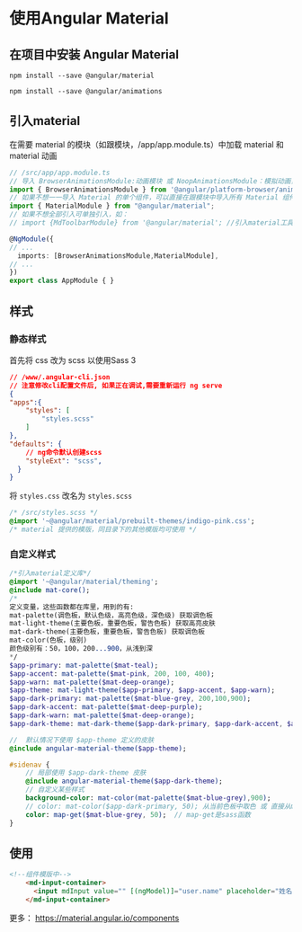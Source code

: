 # 使用Angular Material

## 在项目中安装 Angular Material

`npm install --save @angular/material`

`npm install --save @angular/animations`

## 引入material

在需要 material 的模块（如跟模块，/app/app.module.ts）中加载 material 和 material 动画

```ts
// /src/app/app.module.ts
// 导入 BrowserAnimationsModule:动画模块 或 NoopAnimationsModule：模拟动画，用于动画很慢的平台或用于测试时
import { BrowserAnimationsModule } from '@angular/platform-browser/animations';
// 如果不想一一导入 Material 的单个组件，可以直接在跟模块中导入所有 Material 组件
import { MaterialModule } from "@angular/material";
// 如果不想全部引入可单独引入，如：
// import {MdToolbarModule} from '@angular/material'; //引入material工具条

@NgModule({
// ...
  imports: [BrowserAnimationsModule,MaterialModule],
// ...
})
export class AppModule { }
```

## 样式

### 静态样式

首先将 css 改为 scss 以使用Sass 3

```json
// /www/.angular-cli.json
// 注意修改cli配置文件后, 如果正在调试,需要重新运行 ng serve
{
"apps":{
    "styles": [
        "styles.scss"
    ]
},
"defaults": {
    // ng命令默认创建scss
    "styleExt": "scss",
  }
}
```

将 `styles.css` 改名为 `styles.scss`

```sass
/* /src/styles.scss */
@import '~@angular/material/prebuilt-themes/indigo-pink.css';
/* material 提供的模版，同目录下的其他模版均可使用 */
```

### 自定义样式

```sass
/*引入material定义库*/
@import '~@angular/material/theming';
@include mat-core();
/*
定义变量，这些函数都在库里，用到的有:
mat-palette(调色板，默认色级，高亮色级，深色级) 获取调色板
mat-light-theme(主要色板，重要色板，警告色板) 获取高亮皮肤
mat-dark-theme(主要色板，重要色板，警告色板) 获取调色板
mat-color(色板，级别)
颜色级别有：50，100，200...900，从浅到深
*/
$app-primary: mat-palette($mat-teal);
$app-accent: mat-palette($mat-pink, 200, 100, 400);
$app-warn: mat-palette($mat-deep-orange);
$app-theme: mat-light-theme($app-primary, $app-accent, $app-warn);
$app-dark-primary: mat-palette($mat-blue-grey, 200,100,900);
$app-dark-accent: mat-palette($mat-deep-purple);
$app-dark-warn: mat-palette($mat-deep-orange);
$app-dark-theme: mat-dark-theme($app-dark-primary, $app-dark-accent, $app-dark-warn);

//  默认情况下使用 $app-theme 定义的皮肤
@include angular-material-theme($app-theme);

#sidenav {
    // 局部使用 $app-dark-theme 皮肤
    @include angular-material-theme($app-dark-theme); 
    // 自定义某些样式
    background-color: mat-color(mat-palette($mat-blue-grey),900);
    // color: mat-color($app-dark-primary, 50); 从当前色板中取色 或 直接从material颜色序列中读取颜色
    color: map-get($mat-blue-grey, 50);  // map-get是sass函数
}
```

## 使用

```html
<!--组件模版中-->
    <md-input-container>
      <input mdInput value="" [(ngModel)]="user.name" placeholder="姓名">
    </md-input-container>
```

更多：
<https://material.angular.io/components>
